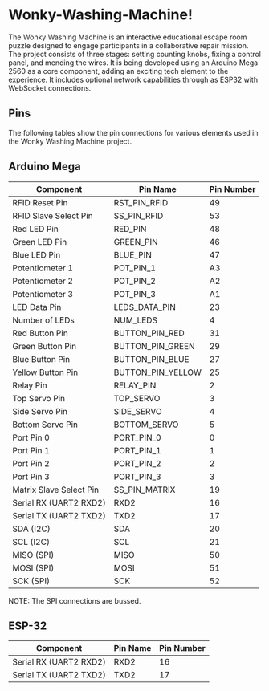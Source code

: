 # Wonky-Washing-Machine!

The Wonky Washing Machine is an interactive educational escape room puzzle designed to engage participants in a collaborative repair mission. The project consists of three stages: setting counting knobs, fixing a control panel, and mending the wires. It is being developed using an Arduino Mega 2560 as a core component, adding an exciting tech element to the experience. It includes optional network capabilities through as ESP32 with WebSocket connections. 


## Pins

The following tables show the pin connections for various elements used in the Wonky Washing Machine project. 

## Arduino Mega

| Component             | Pin Name     | Pin Number |
|-----------------------|--------------|------------|
| RFID Reset Pin        | RST_PIN_RFID | 49         |
| RFID Slave Select Pin | SS_PIN_RFID  | 53         |
| Red LED Pin           | RED_PIN      | 48         |
| Green LED Pin         | GREEN_PIN    | 46         |
| Blue LED Pin          | BLUE_PIN     | 47         |
| Potentiometer 1       | POT_PIN_1    | A3         |
| Potentiometer 2       | POT_PIN_2    | A2         |
| Potentiometer 3       | POT_PIN_3    | A1         |
| LED Data Pin          | LEDS_DATA_PIN| 23         |
| Number of LEDs        | NUM_LEDS     | 4          |
| Red Button Pin        | BUTTON_PIN_RED    | 31   |
| Green Button Pin      | BUTTON_PIN_GREEN  | 29   |
| Blue Button Pin       | BUTTON_PIN_BLUE   | 27   |
| Yellow Button Pin     | BUTTON_PIN_YELLOW | 25   |
| Relay Pin             | RELAY_PIN   | 2          |
| Top Servo Pin         | TOP_SERVO   | 3          |
| Side Servo Pin        | SIDE_SERVO  | 4          |
| Bottom Servo Pin      | BOTTOM_SERVO| 5          |
| Port Pin 0            | PORT_PIN_0  | 0          |
| Port Pin 1            | PORT_PIN_1  | 1          |
| Port Pin 2            | PORT_PIN_2  | 2          |
| Port Pin 3            | PORT_PIN_3  | 3          |
| Matrix Slave Select Pin| SS_PIN_MATRIX| 19        |
| Serial RX (UART2 RXD2) | RXD2     | 16         |
| Serial TX (UART2 TXD2) | TXD2     | 17         |
| SDA (I2C)     | SDA      | 20         |
| SCL (I2C)     | SCL      | 21         |
| MISO (SPI)    | MISO     | 50         |
| MOSI (SPI)    | MOSI     | 51         |
| SCK (SPI)     | SCK      | 52         |

NOTE: The SPI connections are bussed. 

## ESP-32

| Component              | Pin Name | Pin Number |
|------------------------|----------|------------|
| Serial RX (UART2 RXD2) | RXD2     | 16         |
| Serial TX (UART2 TXD2) | TXD2     | 17         |





